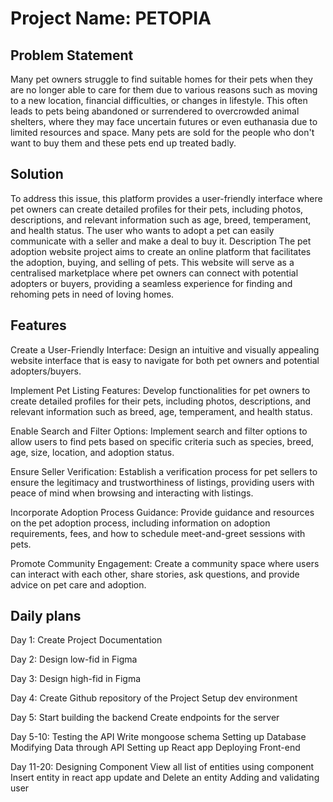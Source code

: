# Project Name: PETOPIA

## Problem Statement
Many pet owners struggle to find suitable homes for their pets when they are no longer able to care for them due to various reasons such as moving to a new location, financial difficulties, or changes in lifestyle. This often leads to pets being abandoned or surrendered to overcrowded animal shelters, where they may face uncertain futures or even euthanasia due to limited resources and space.
Many pets are sold for the people who don't want to buy them and these pets end up treated badly.


## Solution 
To address this issue, this platform provides a user-friendly interface where pet owners can create detailed profiles for their pets, including photos, descriptions, and relevant information such as age, breed, temperament, and health status. The user who wants to adopt a pet can easily communicate with a seller and make a deal to buy it.
Description
The pet adoption website project aims to create an online platform that facilitates the adoption, buying, and selling of pets. This website will serve as a centralised marketplace where pet owners can connect with potential adopters or buyers, providing a seamless experience for finding and rehoming pets in need of loving homes.



## Features
Create a User-Friendly Interface: Design an intuitive and visually appealing website interface that is easy to navigate for both pet owners and potential adopters/buyers.

Implement Pet Listing Features: Develop functionalities for pet owners to create detailed profiles for their pets, including photos, descriptions, and relevant information such as breed, age, temperament, and health status.

Enable Search and Filter Options: Implement search and filter options to allow users to find pets based on specific criteria such as species, breed, age, size, location, and adoption status.

Ensure Seller Verification: Establish a verification process for pet sellers to ensure the legitimacy and trustworthiness of listings, providing users with peace of mind when browsing and interacting with listings.

Incorporate Adoption Process Guidance: Provide guidance and resources on the pet adoption process, including information on adoption requirements, fees, and how to schedule meet-and-greet sessions with pets.

Promote Community Engagement: Create a community space where users can interact with each other, share stories, ask questions, and provide advice on pet care and adoption.


## Daily plans

Day 1:
Create Project Documentation

Day 2:
Design low-fid in Figma

Day 3:
Design high-fid in Figma

Day 4:
Create Github repository of the Project
Setup dev environment

Day 5:
Start building the backend
Create endpoints for the server

Day 5-10:
Testing the API
Write mongoose schema
Setting up Database
Modifying Data through API
Setting up React app
Deploying Front-end

Day 11-20:
Designing Component
View all list of entities using component
Insert entity in react app
update and Delete an entity
Adding and validating user
